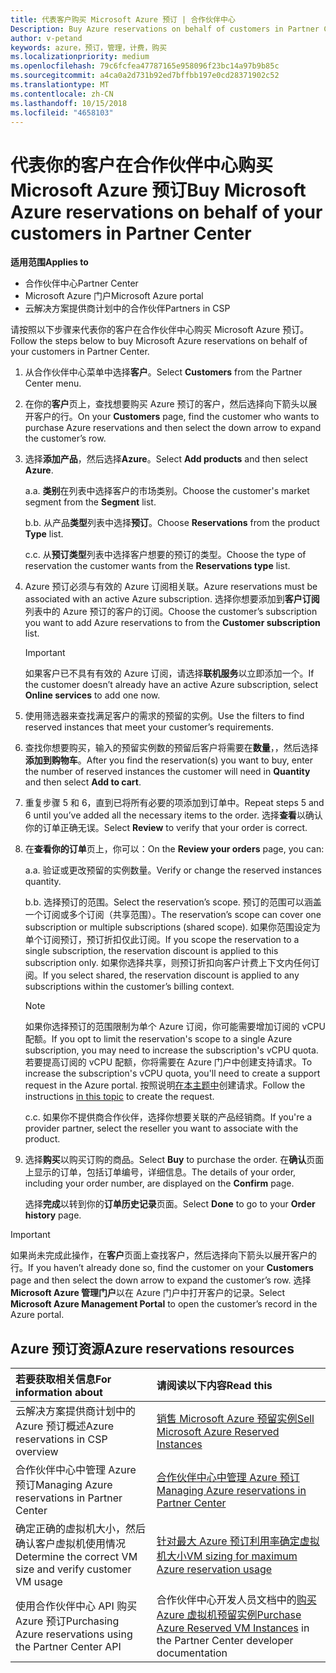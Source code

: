 ```yaml
---
title: 代表客户购买 Microsoft Azure 预订 | 合作伙伴中心
Description: Buy Azure reservations on behalf of customers in Partner Center.
author: v-petand
keywords: azure，预订，管理，计费，购买
ms.localizationpriority: medium
ms.openlocfilehash: 79c6fcfea47787165e958096f23bc14a97b9b85c
ms.sourcegitcommit: a4ca0a2d731b92ed7bffbb197e0cd28371902c52
ms.translationtype: MT
ms.contentlocale: zh-CN
ms.lasthandoff: 10/15/2018
ms.locfileid: "4658103"
---
```

# <a name="buy-microsoft-azure-reservations-on-behalf-of-your-customers-in-partner-center"></a><span data-ttu-id="9d351-103">代表你的客户在合作伙伴中心购买 Microsoft Azure 预订</span><span class="sxs-lookup"><span data-stu-id="9d351-103">Buy Microsoft Azure reservations on behalf of your customers in Partner Center</span></span> 

**<span data-ttu-id="9d351-104">适用范围</span><span class="sxs-lookup"><span data-stu-id="9d351-104">Applies to</span></span>**

-  <span data-ttu-id="9d351-105">合作伙伴中心</span><span class="sxs-lookup"><span data-stu-id="9d351-105">Partner Center</span></span>
-  <span data-ttu-id="9d351-106">Microsoft Azure 门户</span><span class="sxs-lookup"><span data-stu-id="9d351-106">Microsoft Azure portal</span></span>
-  <span data-ttu-id="9d351-107">云解决方案提供商计划中的合作伙伴</span><span class="sxs-lookup"><span data-stu-id="9d351-107">Partners in CSP</span></span>

<span data-ttu-id="9d351-108">请按照以下步骤来代表你的客户在合作伙伴中心购买 Microsoft Azure 预订。</span><span class="sxs-lookup"><span data-stu-id="9d351-108">Follow the steps below to buy Microsoft Azure reservations on behalf of your customers in Partner Center.</span></span>

1. <span data-ttu-id="9d351-109">从合作伙伴中心菜单中选择**客户**。</span><span class="sxs-lookup"><span data-stu-id="9d351-109">Select **Customers** from the Partner Center menu.</span></span>  

2. <span data-ttu-id="9d351-110">在你的**客户**页上，查找想要购买 Azure 预订的客户，然后选择向下箭头以展开客户的行。</span><span class="sxs-lookup"><span data-stu-id="9d351-110">On your **Customers** page, find the customer who wants to purchase Azure reservations and then select the down arrow to expand the customer’s row.</span></span>  

3. <span data-ttu-id="9d351-111">选择**添加产品**，然后选择**Azure**。</span><span class="sxs-lookup"><span data-stu-id="9d351-111">Select **Add products** and then select **Azure**.</span></span> 

    <span data-ttu-id="9d351-112">a.</span><span class="sxs-lookup"><span data-stu-id="9d351-112">a.</span></span> <span data-ttu-id="9d351-113">**类别**在列表中选择客户的市场类别。</span><span class="sxs-lookup"><span data-stu-id="9d351-113">Choose the customer's market segment from the **Segment** list.</span></span>

    <span data-ttu-id="9d351-114">b.</span><span class="sxs-lookup"><span data-stu-id="9d351-114">b.</span></span> <span data-ttu-id="9d351-115">从产品**类型**列表中选择**预订**。</span><span class="sxs-lookup"><span data-stu-id="9d351-115">Choose **Reservations** from the product **Type** list.</span></span>

    <span data-ttu-id="9d351-116">c.</span><span class="sxs-lookup"><span data-stu-id="9d351-116">c.</span></span> <span data-ttu-id="9d351-117">从**预订类型**列表中选择客户想要的预订的类型。</span><span class="sxs-lookup"><span data-stu-id="9d351-117">Choose the type of reservation the customer wants from the **Reservations type** list.</span></span>

4. <span data-ttu-id="9d351-118">Azure 预订必须与有效的 Azure 订阅相关联。</span><span class="sxs-lookup"><span data-stu-id="9d351-118">Azure reservations must be associated with an active Azure subscription.</span></span> <span data-ttu-id="9d351-119">选择你想要添加到**客户订阅**列表中的 Azure 预订的客户的订阅。</span><span class="sxs-lookup"><span data-stu-id="9d351-119">Choose the customer’s subscription you want to add Azure reservations to from the **Customer subscription** list.</span></span> 

    >[!IMPORTANT] 
    ><span data-ttu-id="9d351-120">如果客户已不具有有效的 Azure 订阅，请选择**联机服务**以立即添加一个。</span><span class="sxs-lookup"><span data-stu-id="9d351-120">If the customer doesn’t already have an active Azure subscription, select **Online services** to add one now.</span></span> 

5. <span data-ttu-id="9d351-121">使用筛选器来查找满足客户的需求的预留的实例。</span><span class="sxs-lookup"><span data-stu-id="9d351-121">Use the filters to find reserved instances that meet your customer’s requirements.</span></span>  

6. <span data-ttu-id="9d351-122">查找你想要购买，输入的预留实例数的预留后客户将需要在**数量**，，然后选择**添加到购物车**。</span><span class="sxs-lookup"><span data-stu-id="9d351-122">After you find the reservation(s) you want to buy, enter the number of reserved instances the customer will need in **Quantity** and then select **Add to cart**.</span></span>  

7. <span data-ttu-id="9d351-123">重复步骤 5 和 6，直到已将所有必要的项添加到订单中。</span><span class="sxs-lookup"><span data-stu-id="9d351-123">Repeat steps 5 and 6 until you’ve added all the necessary items to the order.</span></span> <span data-ttu-id="9d351-124">选择**查看**以确认你的订单正确无误。</span><span class="sxs-lookup"><span data-stu-id="9d351-124">Select **Review** to verify that your order is correct.</span></span>  

8. <span data-ttu-id="9d351-125">在**查看你的订单**页上，你可以：</span><span class="sxs-lookup"><span data-stu-id="9d351-125">On the **Review your orders** page, you can:</span></span> 

    <span data-ttu-id="9d351-126">a.</span><span class="sxs-lookup"><span data-stu-id="9d351-126">a.</span></span> <span data-ttu-id="9d351-127">验证或更改预留的实例数量。</span><span class="sxs-lookup"><span data-stu-id="9d351-127">Verify or change the reserved instances quantity.</span></span>

    <span data-ttu-id="9d351-128">b.</span><span class="sxs-lookup"><span data-stu-id="9d351-128">b.</span></span> <span data-ttu-id="9d351-129">选择预订的范围。</span><span class="sxs-lookup"><span data-stu-id="9d351-129">Select the reservation’s scope.</span></span> <span data-ttu-id="9d351-130">预订的范围可以涵盖一个订阅或多个订阅（共享范围）。</span><span class="sxs-lookup"><span data-stu-id="9d351-130">The reservation’s scope can cover one subscription or multiple subscriptions (shared scope).</span></span> <span data-ttu-id="9d351-131">如果你范围设定为单个订阅预订，预订折扣仅此订阅。</span><span class="sxs-lookup"><span data-stu-id="9d351-131">If you scope the reservation to a single subscription, the reservation discount is applied to this subscription only.</span></span> <span data-ttu-id="9d351-132">如果你选择共享，则预订折扣向客户计费上下文内任何订阅。</span><span class="sxs-lookup"><span data-stu-id="9d351-132">If you select shared, the reservation discount is applied to any subscriptions within the customer’s billing context.</span></span> 

     >[!NOTE]
    ><span data-ttu-id="9d351-133">如果你选择预订的范围限制为单个 Azure 订阅，你可能需要增加订阅的 vCPU 配额。</span><span class="sxs-lookup"><span data-stu-id="9d351-133">If you opt to limit the reservation's scope to a single Azure subscription, you may need to increase the subscription's vCPU quota.</span></span> <span data-ttu-id="9d351-134">若要提高订阅的 vCPU 配额，你将需要在 Azure 门户中创建支持请求。</span><span class="sxs-lookup"><span data-stu-id="9d351-134">To increase the subscription's vCPU quota, you'll need to create a support request in the Azure portal.</span></span> <span data-ttu-id="9d351-135">按照说明[在本主题中](https://docs.microsoft.com/azure/azure-supportability/resource-manager-core-quotas-request)创建请求。</span><span class="sxs-lookup"><span data-stu-id="9d351-135">Follow the instructions [in this topic](https://docs.microsoft.com/azure/azure-supportability/resource-manager-core-quotas-request) to create the request.</span></span>    

    <span data-ttu-id="9d351-136">c.</span><span class="sxs-lookup"><span data-stu-id="9d351-136">c.</span></span> <span data-ttu-id="9d351-137">如果你不提供商合作伙伴，选择你想要关联的产品经销商。</span><span class="sxs-lookup"><span data-stu-id="9d351-137">If you're a provider partner, select the reseller you want to associate with the product.</span></span>

9. <span data-ttu-id="9d351-138">选择**购买**以购买订购的商品。</span><span class="sxs-lookup"><span data-stu-id="9d351-138">Select **Buy** to purchase the order.</span></span> <span data-ttu-id="9d351-139">在**确认**页面上显示的订单，包括订单编号，详细信息。</span><span class="sxs-lookup"><span data-stu-id="9d351-139">The details of your order, including your order number, are displayed on the **Confirm** page.</span></span>    
     
     <span data-ttu-id="9d351-140">选择**完成**以转到你的**订单历史记录**页面。</span><span class="sxs-lookup"><span data-stu-id="9d351-140">Select **Done** to go to your **Order history** page.</span></span> 

>[!IMPORTANT]
><span data-ttu-id="9d351-141">如果尚未完成此操作，在**客户**页面上查找客户，然后选择向下箭头以展开客户的行。</span><span class="sxs-lookup"><span data-stu-id="9d351-141">If you haven’t already done so, find the customer on your **Customers** page and then select the down arrow to expand the customer’s row.</span></span> <span data-ttu-id="9d351-142">选择 **Microsoft Azure 管理门户**以在 Azure 门户中打开客户的记录。</span><span class="sxs-lookup"><span data-stu-id="9d351-142">Select **Microsoft Azure Management Portal** to open the customer’s record in the Azure portal.</span></span>

## <a name="azure-reservations-resources"></a><span data-ttu-id="9d351-143">Azure 预订资源</span><span class="sxs-lookup"><span data-stu-id="9d351-143">Azure reservations resources</span></span>
|**<span data-ttu-id="9d351-144">若要获取相关信息</span><span class="sxs-lookup"><span data-stu-id="9d351-144">For information about</span></span>**   |**<span data-ttu-id="9d351-145">请阅读以下内容</span><span class="sxs-lookup"><span data-stu-id="9d351-145">Read this</span></span>**    |
|:-----------------------------|:-----------------|
|<span data-ttu-id="9d351-146">云解决方案提供商计划中的 Azure 预订概述</span><span class="sxs-lookup"><span data-stu-id="9d351-146">Azure reservations in CSP overview</span></span>  | [<span data-ttu-id="9d351-147">销售 Microsoft Azure 预留实例</span><span class="sxs-lookup"><span data-stu-id="9d351-147">Sell Microsoft Azure Reserved Instances</span></span>](azure-reservations.md) |
|<span data-ttu-id="9d351-148">合作伙伴中心中管理 Azure 预订</span><span class="sxs-lookup"><span data-stu-id="9d351-148">Managing Azure reservations in Partner Center</span></span> | [<span data-ttu-id="9d351-149">合作伙伴中心中管理 Azure 预订</span><span class="sxs-lookup"><span data-stu-id="9d351-149">Managing Azure reservations in Partner Center</span></span>](azure-reservations-manage.md)
|<span data-ttu-id="9d351-150">确定正确的虚拟机大小，然后确认客户虚拟机使用情况</span><span class="sxs-lookup"><span data-stu-id="9d351-150">Determine the correct VM size and verify customer VM usage</span></span>   |[<span data-ttu-id="9d351-151">针对最大 Azure 预订利用率确定虚拟机大小</span><span class="sxs-lookup"><span data-stu-id="9d351-151">VM sizing for maximum Azure reservation usage</span></span>](azure-usage.md)   |
|<span data-ttu-id="9d351-152">使用合作伙伴中心 API 购买 Azure 预订</span><span class="sxs-lookup"><span data-stu-id="9d351-152">Purchasing Azure reservations using the Partner Center API</span></span> | <span data-ttu-id="9d351-153">合作伙伴中心开发人员文档中的[购买 Azure 虚拟机预留实例](https://docs.microsoft.com/partner-center/develop/purchase-azure-reservations)</span><span class="sxs-lookup"><span data-stu-id="9d351-153">[Purchase Azure Reserved VM Instances](https://docs.microsoft.com/partner-center/develop/purchase-azure-reservations) in the Partner Center developer documentation</span></span>

 


 

